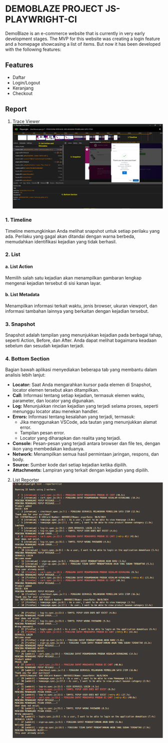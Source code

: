 # DEMOBLAZE PROJECT JS-PLAYWRIGHT-CI

DemoBlaze is an e-commerce website that is currently in very early development stages. The MVP for this website was creating a login feature and a homepage showcasing a list of items. But now it has been developed with the following features:

## Features
- Daftar
- Login/Logout
- Keranjang
- Checkout

## Report
1. Trace Viewer
![trace viewer](./assets-png/screen-result.png)

### 1. Timeline
Timeline memungkinkan Anda melihat snapshot untuk setiap perilaku yang ada. Perilaku yang gagal akan ditandai dengan warna berbeda, memudahkan identifikasi kejadian yang tidak berhasil.

### 2. List
#### a. List Action
Memilih salah satu kejadian akan menampilkan gambaran lengkap mengenai kejadian tersebut di sisi kanan layar.

#### b. List Metadata
Menampilkan informasi terkait waktu, jenis browser, ukuran viewport, dan informasi tambahan lainnya yang berkaitan dengan kejadian tersebut.

### 3. Snapshot
Snapshot adalah tampilan yang menunjukkan kejadian pada berbagai tahap, seperti Action, Before, dan After. Anda dapat melihat bagaimana keadaan sebelum dan sesudah kejadian terjadi.

### 4. Bottom Section
Bagian bawah aplikasi menyediakan beberapa tab yang membantu dalam analisis lebih lanjut:

- **Locator:** Saat Anda mengarahkan kursor pada elemen di Snapshot, locator elemen tersebut akan ditampilkan.
- **Call:** Informasi tentang setiap kejadian, termasuk elemen waktu, parameter, dan locator yang digunakan.
- **Log:** Menunjukkan rincian kejadian yang terjadi selama proses, seperti menunggu locator atau menekan handler.
- **Errors:** Informasi tentang kesalahan yang terjadi, termasuk:
  - Jika menggunakan VSCode, ada tautan yang menunjukkan alamat error.
  - Tampilan pesan error.
  - Locator yang diharapkan dan realita yang terjadi.
- **Console:** Pesan-pesan yang terjadi antara browser dan file tes, dengan ikon yang membedakan keduanya.
- **Network:** Menampilkan semua hasil permintaan jaringan, respons, dan body.
- **Source:** Sumber kode dari setiap kejadian ketika dipilih.
- **Attachments:** Lampiran yang terkait dengan kejadian yang dipilih.


2. List Reporter
![list-one](./assets-png/listReporter-1.png)
![list-two](./assets-png/listReporter-2.png)
